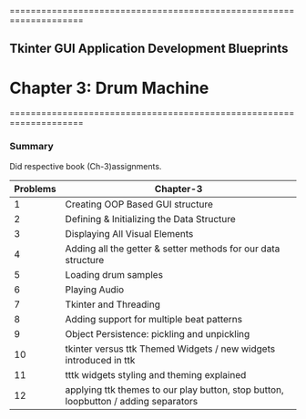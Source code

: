 ====================================================================
## Tkinter GUI Application Development Blueprints
# Chapter 3: Drum Machine
====================================================================

### Summary
Did respective book (Ch-3)assignments.

Problems | Chapter-3
--- | --- 
1 | Creating OOP Based GUI structure 
2 | Defining & Initializing the Data Structure  
3 | Displaying All Visual Elements 
4 | Adding all the getter & setter methods for our data structure 
5 | Loading drum samples 
6 | Playing Audio  
7 | Tkinter and Threading 
8 | Adding support for multiple beat patterns 
9 | Object Persistence: pickling and unpickling 
10 | tkinter versus ttk Themed Widgets / new widgets introduced in ttk 
11 | tttk widgets styling and theming explained
12 | applying ttk themes to our play button, stop button, loopbutton / adding separators


